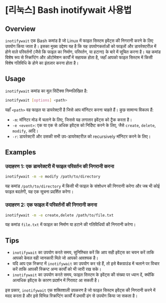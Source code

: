 # [리눅스] Bash inotifywait 사용법

## Overview
`inotifywait` एक Bash कमांड है जो Linux में फाइल सिस्टम इवेंट्स की निगरानी करने के लिए उपयोग किया जाता है। इसका मुख्य उद्देश्य यह है कि यह उपयोगकर्ताओं को फाइलों और डायरेक्टरीज़ में होने वाले परिवर्तनों (जैसे कि फाइल का निर्माण, परिवर्तन, या हटाना) के बारे में सूचित करना है। यह कमांड विशेष रूप से स्क्रिप्टिंग और ऑटोमेशन कार्यों में सहायक होता है, जहाँ आपको फाइल सिस्टम में किसी विशेष गतिविधि के होने का इंतज़ार करना होता है।

## Usage
`inotifywait` कमांड का मूल सिंटैक्स निम्नलिखित है:

```bash
inotifywait [options] <path>
```

यहाँ `<path>` वह फाइल या डायरेक्टरी है जिसे आप मॉनिटर करना चाहते हैं। कुछ सामान्य विकल्प हैं:

- `-m`: मॉनिटर मोड में चलाने के लिए, जिससे यह लगातार इवेंट्स को ट्रैक करता है।
- `-e <event>`: एक या एक से अधिक इवेंट्स को निर्दिष्ट करने के लिए, जैसे `create`, `delete`, `modify`, आदि।
- `-r`: डायरेक्टरी और उसकी सभी उप-डायरेक्टरीज़ को recursively मॉनिटर करने के लिए।

## Examples
### उदाहरण 1: एक डायरेक्टरी में फाइल परिवर्तन की निगरानी करना
```bash
inotifywait -m -e modify /path/to/directory
```
यह कमांड `/path/to/directory` में किसी भी फाइल के संशोधन की निगरानी करेगा और जब भी कोई फाइल बदलेगी, यह एक सूचना प्रदर्शित करेगा।

### उदाहरण 2: एक फाइल में परिवर्तनों की निगरानी करना
```bash
inotifywait -m -e create,delete /path/to/file.txt
```
यह कमांड `file.txt` में फाइल का निर्माण या हटाने की गतिविधियों की निगरानी करेगा।

## Tips
- `inotifywait` का उपयोग करते समय, सुनिश्चित करें कि आप सही इवेंट्स का चयन करें ताकि आपको केवल वही जानकारी मिले जो आपको आवश्यक है।
- यदि आप एक स्क्रिप्ट में `inotifywait` का उपयोग कर रहे हैं, तो इसे बैकग्राउंड में चलाने पर विचार करें ताकि आपकी स्क्रिप्ट अन्य कार्यों को भी जारी रख सके।
- `inotifywait` का उपयोग करते समय, फाइल सिस्टम के इवेंट्स की संख्या पर ध्यान दें, क्योंकि अत्यधिक इवेंट्स के कारण प्रदर्शन में गिरावट आ सकती है।

इस प्रकार, `inotifywait` एक शक्तिशाली उपकरण है जो फाइल सिस्टम इवेंट्स की निगरानी करने में मदद करता है और इसे विभिन्न स्क्रिप्टिंग कार्यों में प्रभावी ढंग से उपयोग किया जा सकता है।